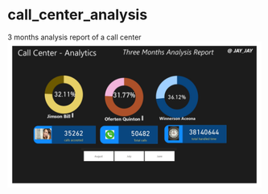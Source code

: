 # call_center_analysis
3 months analysis report of a call center
![jpg](https://github.com/chidijacob/call_center_analysis/blob/main/call_center_dashboard.jpg)
